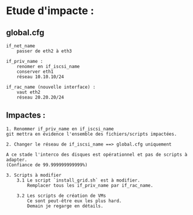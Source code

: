 # Etude d'impacte :

## global.cfg
	if_net_name
		passer de eth2 à eth3

	if_priv_name :
		renomer en if_iscsi_name
		conserver eth1
		réseau 10.10.10/24

	if_rac_name (nouvelle interface) :
		vaut eth2
		réseau 20.20.20/24

## Impactes :

	1. Renommer if_priv_name en if_iscsi_name
	git mettra en évidence l'ensemble des fichiers/scripts impactées.

	2. Changer le réseau de if_iscsi_name ==> global.cfg uniquement

	A ce stade l'interco des disques est opérationnel et pas de scripts à adapter.
	(Confiance de 99.999999999999%)

	3. Scripts à modifier
		3.1 Le script `install_grid.sh` est à modifier.
			Remplacer tous les if_priv_name par if_rac_name.

		3.2 Les scripts de création de VMs
			Ce sont peut-être eux les plus hard.
			Demain je regarge en détails.
